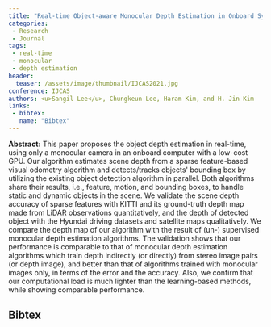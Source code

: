 ```yaml
---
title: "Real-time Object-aware Monocular Depth Estimation in Onboard Systems"
categories:
 - Research
 - Journal
tags:
 - real-time
 - monocular
 - depth estimation
header:
  teaser: /assets/image/thumbnail/IJCAS2021.jpg
conference: IJCAS
authors: <u>Sangil Lee</u>, Chungkeun Lee, Haram Kim, and H. Jin Kim
links:
 - bibtex: 
   name: "Bibtex"
---
```


**Abstract:** This paper proposes the object depth estimation in real-time, using only a monocular camera in an onboard computer with a low-cost GPU. Our algorithm estimates scene depth from a sparse feature-based visual odometry algorithm and detects/tracks objects' bounding box by utilizing the existing object detection algorithm in parallel. Both algorithms share their results, i.e., feature, motion, and bounding boxes, to handle static and dynamic objects in the scene. We validate the scene depth accuracy of sparse features with KITTI and its ground-truth depth map made from LiDAR observations quantitatively, and the depth of detected object with the Hyundai driving datasets and satellite maps qualitatively. We compare the depth map of our algorithm with the result of (un-) supervised monocular depth estimation algorithms. The validation shows that our performance is comparable to that of monocular depth estimation algorithms which train depth indirectly (or directly) from stereo image pairs (or depth image), and better than that of algorithms trained with monocular images only, in terms of the error and the accuracy. Also, we confirm that our computational load is much lighter than the learning-based methods, while showing comparable performance.

## Bibtex <a id="bibtex"></a>
```
```
